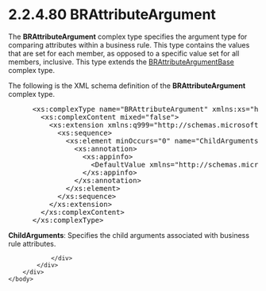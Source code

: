 <html dir="LTR" xmlns:mshelp="http://msdn.microsoft.com/mshelp" xmlns:ddue="http://ddue.schemas.microsoft.com/authoring/2003/5" xmlns:xlink="http://www.w3.org/1999/xlink" xmlns:tool="http://www.microsoft.com/tooltip">
    <head>
        <meta http-equiv="Content-Type" content="text/html; CHARSET=utf-8"></meta>
        <meta name="save" content="history"></meta>
        <title>2.2.4.80 BRAttributeArgument</title>
        <xml>
            <mshelp:toctitle title="2.2.4.80 BRAttributeArgument"></mshelp:toctitle>
            <mshelp:rltitle title="[MS-SSMDSWS-15]: BRAttributeArgument"></mshelp:rltitle>
            <mshelp:keyword index="A" term="92d4e31b-af6f-4e46-a477-235f1ad73dee"></mshelp:keyword>
            <mshelp:attr name="DCSext.ContentType" value="open specification"></mshelp:attr>
            <mshelp:attr name="AssetID" value="92d4e31b-af6f-4e46-a477-235f1ad73dee"></mshelp:attr>
            <mshelp:attr name="TopicType" value="kbRef"></mshelp:attr>
            <mshelp:attr name="DCSext.Title" value="[MS-SSMDSWS-15]: BRAttributeArgument" />
        </xml>
    </head>
    <body>
        <div id="header">
            <h1 class="heading">2.2.4.80 BRAttributeArgument</h1>
        </div>
        <div id="mainSection">
            <div id="mainBody">
                <div id="allHistory" class="saveHistory"></div>
                <div id="sectionSection0" class="section" name="collapseableSection">
                    

<p>The <b>BRAttributeArgument</b> complex type specifies the
argument type for comparing attributes within a business rule. This type
contains the values that are set for each member, as opposed to a specific
value set for all members, inclusive. This type extends the <a href="547d52ac-2a4a-4879-8e19-7097ef1815bc.htm">BRAttributeArgumentBase</a>
complex type.</p>

<p>The following is the XML schema definition of the <b>BRAttributeArgument</b>
complex type.</p>

<dl>
<dd>
<div><pre> &lt;xs:complexType name=&quot;BRAttributeArgument&quot; xmlns:xs=&quot;http://www.w3.org/2001/XMLSchema&quot;&gt;
   &lt;xs:complexContent mixed=&quot;false&quot;&gt;
     &lt;xs:extension xmlns:q999=&quot;http://schemas.microsoft.com/sqlserver/masterdataservices/2009/09&quot; base=&quot;q999:BRAttributeArgumentBase&quot;&gt;
       &lt;xs:sequence&gt;
         &lt;xs:element minOccurs=&quot;0&quot; name=&quot;ChildArguments&quot; nillable=&quot;true&quot; type=&quot;q999:ArrayOfBRFreeformArgument&quot;&gt;
           &lt;xs:annotation&gt;
             &lt;xs:appinfo&gt;
               &lt;DefaultValue xmlns=&quot;http://schemas.microsoft.com/2003/10/Serialization/&quot; EmitDefaultValue=&quot;false&quot; /&gt;
             &lt;/xs:appinfo&gt;
           &lt;/xs:annotation&gt;
         &lt;/xs:element&gt;
       &lt;/xs:sequence&gt;
     &lt;/xs:extension&gt;
   &lt;/xs:complexContent&gt;
 &lt;/xs:complexType&gt;
</pre></div>
</dd></dl>

<p><b>ChildArguments</b>: Specifies the child arguments
associated with business rule attributes.</p>


                </div>
            </div>
        </div>
    </body>
</html>